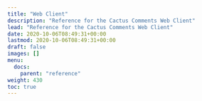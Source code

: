 ```yaml
---
title: "Web Client"
description: "Reference for the Cactus Comments Web Client"
lead: "Reference for the Cactus Comments Web Client"
date: 2020-10-06T08:49:31+00:00
lastmod: 2020-10-06T08:49:31+00:00
draft: false
images: []
menu:
  docs:
    parent: "reference"
weight: 430
toc: true
---
```

